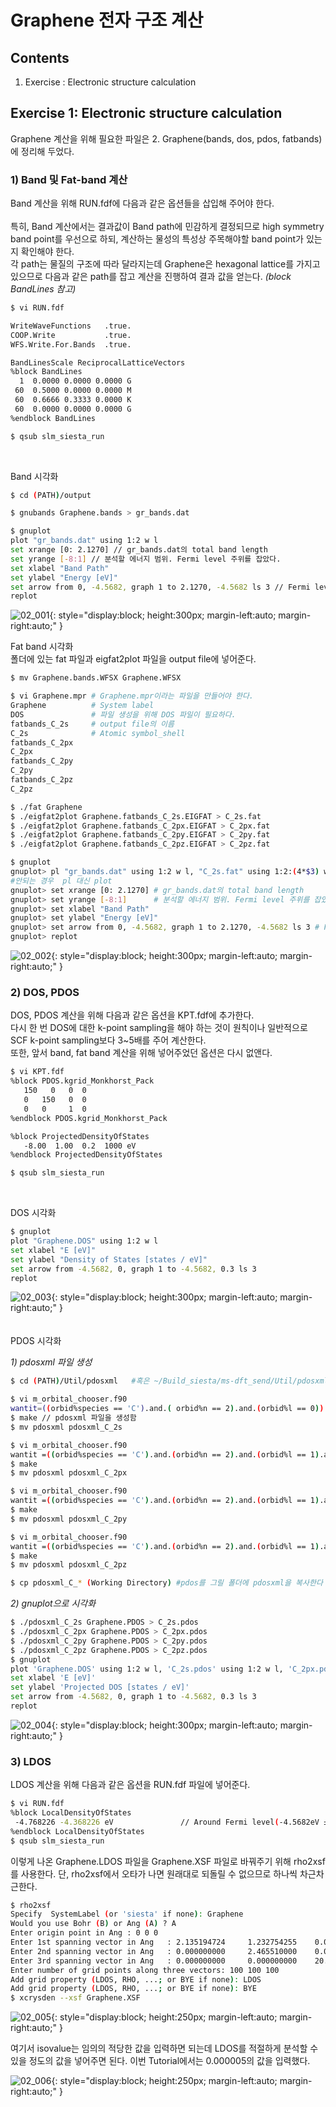 Graphene 전자 구조 계산
===============================


## Contents

1. Exercise : Electronic structure calculation
  
  
  
## Exercise 1: Electronic structure calculation
Graphene 계산을 위해 필요한 파일은 2. Graphene(bands, dos, pdos, fatbands)에 정리해 두었다.
  
### 1) Band 및 Fat-band 계산
Band 계산을 위해 RUN.fdf에 다음과 같은 옵션들을 삽입해 주어야 한다. 
<br><br>특히, Band 계산에서는 결과값이 Band path에 민감하게 결정되므로 high symmetry band point를 우선으로 하되, 계산하는 물성의 특성상 주목해야할 band point가 있는지 확인해야 한다. 
<br>각 path는 물질의 구조에 따라 달라지는데 Graphene은 hexagonal lattice를 가지고 있으므로 다음과 같은 path를 잡고 계산을 진행하여 결과 값을 얻는다. *(block BandLines 참고)*

```bash
$ vi RUN.fdf

WriteWaveFunctions   .true.
COOP.Write           .true.
WFS.Write.For.Bands  .true.

BandLinesScale ReciprocalLatticeVectors
%block BandLines
  1  0.0000 0.0000 0.0000 G
 60  0.5000 0.0000 0.0000 M
 60  0.6666 0.3333 0.0000 K
 60  0.0000 0.0000 0.0000 G
%endblock BandLines

$ qsub slm_siesta_run
```
<br>

  
Band 시각화

```bash
$ cd (PATH)/output

$ gnubands Graphene.bands > gr_bands.dat

$ gnuplot
plot "gr_bands.dat" using 1:2 w l
set xrange [0: 2.1270] // gr_bands.dat의 total band length 
set yrange [-8:1] // 분석할 에너지 범위. Fermi level 주위를 잡았다.
set xlabel "Band Path"
set ylabel "Energy [eV]"
set arrow from 0, -4.5682, graph 1 to 2.1270, -4.5682 ls 3 // Fermi level plot
replot
```

![02_001](img/02/02_001.png){: style="display:block; height:300px; margin-left:auto; margin-right:auto;" }
  
Fat band 시각화 
<br>폴더에 있는 fat 파일과 eigfat2plot 파일을 output file에 넣어준다.

```bash
$ mv Graphene.bands.WFSX Graphene.WFSX

$ vi Graphene.mpr # Graphene.mpr이라는 파일을 만들어야 한다.
Graphene          # System label
DOS               # 파일 생성을 위해 DOS 파일이 필요하다.
fatbands_C_2s     # output file의 이름
C_2s              # Atomic symbol_shell
fatbands_C_2px
C_2px
fatbands_C_2py
C_2py
fatbands_C_2pz
C_2pz

$ ./fat Graphene
$ ./eigfat2plot Graphene.fatbands_C_2s.EIGFAT > C_2s.fat
$ ./eigfat2plot Graphene.fatbands_C_2px.EIGFAT > C_2px.fat
$ ./eigfat2plot Graphene.fatbands_C_2py.EIGFAT > C_2py.fat
$ ./eigfat2plot Graphene.fatbands_C_2pz.EIGFAT > C_2pz.fat

$ gnuplot
gnuplot> pl "gr_bands.dat" using 1:2 w l, "C_2s.fat" using 1:2:(4*$3) with points pt 6 ps variable, "C_2px.fat" using 1:2:(4*$3) with points pt 6 ps variable, "C_2py.fat" using 1:2:(4*$3) with points pt 6 ps variable, "C_2pz.fat" using 1:2:(4*$3) with points pt 6 ps variable
#안되는 경우  pl 대신 plot
gnuplot> set xrange [0: 2.1270] # gr_bands.dat의 total band length 
gnuplot> set yrange [-8:1]      # 분석할 에너지 범위. Fermi level 주위를 잡았다.
gnuplot> set xlabel "Band Path"
gnuplot> set ylabel "Energy [eV]"
gnuplot> set arrow from 0, -4.5682, graph 1 to 2.1270, -4.5682 ls 3 # Fermi level plot
gnuplot> replot
```

![02_002](img/02/02_002.png){: style="display:block; height:300px; margin-left:auto; margin-right:auto;" }

### 2) DOS, PDOS
DOS, PDOS 계산을 위해 다음과 같은 옵션을 KPT.fdf에 추가한다. 
<br>다시 한 번 DOS에 대한 k-point sampling을 해야 하는 것이 원칙이나 일반적으로 SCF k-point sampling보다 3~5배를 주어 계산한다. 
<br>또한, 앞서 band, fat band 계산을 위해 넣어주었던 옵션은 다시 없앤다.

```bash
$ vi KPT.fdf
%block PDOS.kgrid_Monkhorst_Pack
   150   0   0  0
   0   150   0  0
   0   0     1  0
%endblock PDOS.kgrid_Monkhorst_Pack

%block ProjectedDensityOfStates
   -8.00  1.00  0.2  1000 eV
%endblock ProjectedDensityOfStates

$ qsub slm_siesta_run
```
<br>


DOS 시각화
```bash
$ gnuplot
plot "Graphene.DOS" using 1:2 w l 
set xlabel "E [eV]" 
set ylabel "Density of States [states / eV]" 
set arrow from -4.5682, 0, graph 1 to -4.5682, 0.3 ls 3 
replot
```

![02_003](img/02/02_003.png){: style="display:block; height:300px; margin-left:auto; margin-right:auto;" }
<br><br><br>
PDOS 시각화

*1) pdosxml 파일 생성*

```bash
$ cd (PATH)/Util/pdosxml   #혹은 ~/Build_siesta/ms-dft_send/Util/pdosxml

$ vi m_orbital_chooser.f90
wantit=((orbid%species == 'C').and.( orbid%n == 2).and.(orbid%l == 0)) # C_2s
$ make // pdosxml 파일을 생성함
$ mv pdosxml pdosxml_C_2s

$ vi m_orbital_chooser.f90
wantit =((orbid%species == 'C').and.(orbid%n == 2).and.(orbid%l == 1).and.(orbid%m == -1)) # C_2px
$ make
$ mv pdosxml pdosxml_C_2px

$ vi m_orbital_chooser.f90
wantit =((orbid%species == 'C').and.(orbid%n == 2).and.(orbid%l == 1).and.(orbid%m == 1)) # C_2py
$ make
$ mv pdosxml pdosxml_C_2py

$ vi m_orbital_chooser.f90
wantit =((orbid%species == 'C').and.(orbid%n == 2).and.(orbid%l == 1).and.(orbid%m == 0)) # C_2pz
$ make
$ mv pdosxml pdosxml_C_2pz

$ cp pdosxml_C_* (Working Directory) #pdos를 그릴 폴더에 pdosxml을 복사한다
```

*2) gnuplot으로 시각화*

```bash
$ ./pdosxml_C_2s Graphene.PDOS > C_2s.pdos
$ ./pdosxml_C_2px Graphene.PDOS > C_2px.pdos
$ ./pdosxml_C_2py Graphene.PDOS > C_2py.pdos
$ ./pdosxml_C_2pz Graphene.PDOS > C_2pz.pdos
$ gnuplot
plot 'Graphene.DOS' using 1:2 w l, 'C_2s.pdos' using 1:2 w l, 'C_2px.pdos' using 1:2 w l, 'C_2py.pdos' using 1:2 w l, 'C_2pz.pdos' using 1:2 w l
set xlabel 'E [eV]'
set ylabel 'Projected DOS [states / eV]'
set arrow from -4.5682, 0, graph 1 to -4.5682, 0.3 ls 3
replot
```

![02_004](img/02/02_004.jpg){: style="display:block; height:300px; margin-left:auto; margin-right:auto;" }

### 3) LDOS
LDOS 계산을 위해 다음과 같은 옵션을 RUN.fdf 파일에 넣어준다.

```bash
$ vi RUN.fdf
%block LocalDensityOfStates
 -4.768226 -4.368226 eV               // Around Fermi level(-4.5682eV ± 0.2eV)
%endblock LocalDensityOfStates
$ qsub slm_siesta_run
```
이렇게 나온 Graphene.LDOS 파일을 Graphene.XSF 파일로 바꿔주기 위해 rho2xsf를 사용한다. 단, rho2xsf에서 오타가 나면 원래대로 되돌릴 수 없으므로 하나씩 차근차근한다.

```bash
$ rho2xsf
Specify  SystemLabel (or 'siesta' if none): Graphene
Would you use Bohr (B) or Ang (A) ? A
Enter origin point in Ang : 0 0 0
Enter 1st spanning vector in Ang   : 2.135194724     1.232754255    0.000000000
Enter 2nd spanning vector in Ang   : 0.000000000     2.465510000    0.000000000
Enter 3rd spanning vector in Ang   : 0.000000000     0.000000000    20.211420000
Enter number of grid points along three vectors: 100 100 100
Add grid property (LDOS, RHO, ...; or BYE if none): LDOS
Add grid property (LDOS, RHO, ...; or BYE if none): BYE
$ xcrysden --xsf Graphene.XSF
```
  
![02_005](img/02/02_005.jpg){: style="display:block; height:250px; margin-left:auto; margin-right:auto;" }
  
여기서 isovalue는 임의의 적당한 값을 입력하면 되는데 LDOS를 적절하게 분석할 수 있을 정도의 값을 넣어주면 된다. 이번 Tutorial에서는 0.000005의 값을 입력했다.

![02_006](img/02/02_006.jpg){: style="display:block; height:250px; margin-left:auto; margin-right:auto;" }

